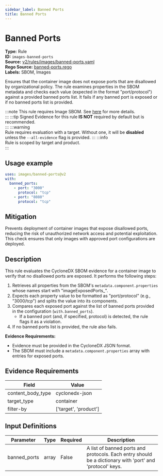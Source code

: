 ```yaml
---
sidebar_label: Banned Ports
title: Banned Ports
---  
```

# Banned Ports  
**Type:** Rule  
**ID:** `images-banned-ports`  
**Source:** [v2/rules/images/banned-ports.yaml](https://github.com/scribe-public/sample-policies/blob/main/v2/rules/images/banned-ports.yaml)  
**Rego Source:** [banned-ports.rego](https://github.com/scribe-public/sample-policies/blob/main/v2/rules/images/banned-ports.rego)  
**Labels:** SBOM, Images  

Ensures that the container image does not expose ports that are disallowed by organizational policy.
The rule examines properties in the SBOM metadata and checks each value (expected in the format "port/protocol") against a provided banned ports list.
It fails if any banned port is exposed or if no banned ports list is provided.


:::note 
This rule requires Image SBOM. See [here](https://deploy-preview-299--scribe-security.netlify.app/docs/valint/sbom) for more details.  
::: 
:::tip 
Signed Evidence for this rule **IS NOT** required by default but is recommended.  
::: 
:::warning  
Rule requires evaluation with a target. Without one, it will be **disabled** unless the `--all-evidence` flag is provided.
::: 
:::info  
Rule is scoped by target and product.  
:::  

## Usage example

```yaml
uses: images/banned-ports@v2
with:
  banned_ports:
    - port: "3000"
      protocol: "tcp"
    - port: "8080"
      protocol: "tcp"
```

## Mitigation  
Prevents deployment of container images that expose disallowed ports, reducing the risk of unauthorized network access  and potential exploitation. This check ensures that only images with approved port configurations are deployed.



## Description  
This rule evaluates the CycloneDX SBOM evidence for a container image to verify that no disallowed ports are exposed.
It performs the following steps:

1. Retrieves all properties from the SBOM's `metadata.component.properties` whose names start with "imageExposedPorts_".
2. Expects each property value to be formatted as "port/protocol" (e.g., "3000/tcp") and splits the value into its components.
3. Compares each exposed port against the list of banned ports provided in the configuration (`with.banned_ports`).
   - If a banned port (and, if specified, protocol) is detected, the rule flags it as a violation.
4. If no banned ports list is provided, the rule also fails.

**Evidence Requirements:**

- Evidence must be provided in the CycloneDX JSON format.
- The SBOM must include a `metadata.component.properties` array with entries for exposed ports.


## Evidence Requirements  
| Field | Value |
|-------|-------|
| content_body_type | cyclonedx-json |
| target_type | container |
| filter-by | ['target', 'product'] |

## Input Definitions  
| Parameter | Type | Required | Description |
|-----------|------|----------|-------------|
| banned_ports | array | False | A list of banned ports and protocols. Each entry should be a dictionary with 'port' and 'protocol' keys. |

